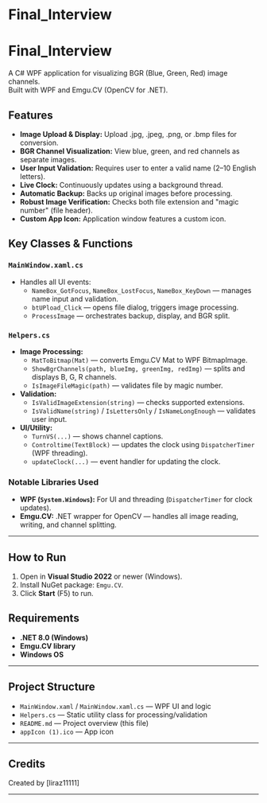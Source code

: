 # Final_Interview
# Final_Interview

A C# WPF application for visualizing BGR (Blue, Green, Red) image channels.  
Built with WPF and Emgu.CV (OpenCV for .NET).

## Features

- **Image Upload & Display:** Upload .jpg, .jpeg, .png, or .bmp files for conversion.
- **BGR Channel Visualization:** View blue, green, and red channels as separate images.
- **User Input Validation:** Requires user to enter a valid name (2–10 English letters).
- **Live Clock:** Continuously updates using a background thread.
- **Automatic Backup:** Backs up original images before processing.
- **Robust Image Verification:** Checks both file extension and "magic number" (file header).
- **Custom App Icon:** Application window features a custom icon.

## Key Classes & Functions

### `MainWindow.xaml.cs`
- Handles all UI events:
  - `NameBox_GotFocus`, `NameBox_LostFocus`, `NameBox_KeyDown` — manages name input and validation.
  - `btUPload_Click` — opens file dialog, triggers image processing.
  - `ProcessImage` — orchestrates backup, display, and BGR split.

### `Helpers.cs`
- **Image Processing:**
  - `MatToBitmap(Mat)` — converts Emgu.CV Mat to WPF BitmapImage.
  - `ShowBgrChannels(path, blueImg, greenImg, redImg)` — splits and displays B, G, R channels.
  - `IsImageFileMagic(path)` — validates file by magic number.
- **Validation:**
  - `IsValidImageExtension(string)` — checks supported extensions.
  - `IsValidName(string)` / `IsLettersOnly` / `IsNameLongEnough` — validates user input.
- **UI/Utility:**
  - `TurnVS(...)` — shows channel captions.
  - `Controltime(TextBlock)` — updates the clock using `DispatcherTimer` (WPF threading).
  - `updateClock(...)` — event handler for updating the clock.

### **Notable Libraries Used**
- **WPF (`System.Windows`):** For UI and threading (`DispatcherTimer` for clock updates).
- **Emgu.CV:** .NET wrapper for OpenCV — handles all image reading, writing, and channel splitting.

---

## How to Run

1. Open in **Visual Studio 2022** or newer (Windows).
2. Install NuGet package: `Emgu.CV`.
3. Click **Start** (F5) to run.

## Requirements

- **.NET 8.0 (Windows)**
- **Emgu.CV library**
- **Windows OS**

---

## Project Structure

- `MainWindow.xaml` / `MainWindow.xaml.cs` — WPF UI and logic
- `Helpers.cs` — Static utility class for processing/validation
- `README.md` — Project overview (this file)
- `appIcon (1).ico` — App icon

---

## Credits

Created by [liraz11111]

---

